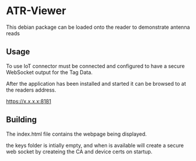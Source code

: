 # ATR-Viewer

This debian package can be loaded onto the reader to demonstrate antenna reads 

## Usage

To use IoT connector must be connected and configured to have a secure WebSocket output for the Tag Data.

After the application has been installed and started it can be browsed to at the readers address.

https://x.x.x.x:8181

## Building

The index.html file contains the webpage being displayed.

the keys folder is intially empty, and when is available will create a secure web socket by createing the CA and device certs on startup.

